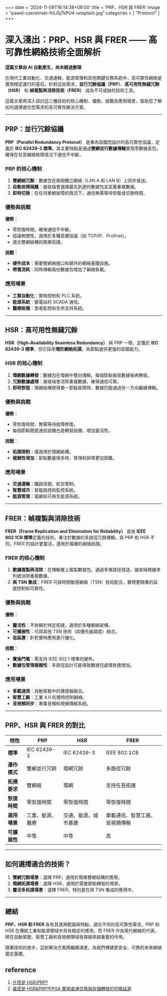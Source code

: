 +++
date = '2024-11-08T16:14:38+08:00'
title = 'PRP、HSR 與 FRER'
image = "pawel-czerwinski-fnLi5j7kPU4-unsplash.jpg"
categories = [
    "Protocol"
]
+++

# 深入淺出：PRP、HSR 與 FRER —— 高可靠性網絡技術全面解析

**這篇文章由 AI 自動產生，尚未經過整理**

在現代工業自動化、交通運輸、能源管理和其他關鍵任務系統中，高可靠性網絡是實現穩定運行的基石。針對這些需求，**並行冗餘協議（PRP）**、**高可用性無縫冗餘（HSR）** 和 **幀複製與消除技術（FRER）** 成為不可或缺的技術工具。

這篇文章將深入探討這三種技術的核心機制、優勢、挑戰及應用場景，幫助您了解如何選擇適合您需求的高可靠性解決方案。

---

## PRP：並行冗餘協議

**PRP（Parallel Redundancy Protocol）** 是專為容錯而設計的高可靠性協議，定義於 **IEC 62439-3 標準**。其主要特點是通過**雙網並行數據傳輸**實現零數據丟包，確保在任意網絡故障情況下通信不中斷。

### PRP 的核心機制

1. **雙網絡冗餘**：數據包在兩個獨立網絡（LAN A 和 LAN B）上同步發送。
2. **自動故障隔離**：接收端會選擇最先到達的數據包並丟棄重複數據。
3. **即時切換**：在任何單網故障的情況下，通信無需等待恢復或切換時間。

### 優勢與挑戰

**優勢**：

- 零恢復時間，確保通信不中斷。
- 協議無關性，適用於多種高層協議（如 TCP/IP、Profinet）。
- 適合雙網結構的簡單拓撲。

**挑戰**：

- **硬件成本**：需要雙網絡接口和額外的網絡基礎設施。
- **帶寬消耗**：同時傳輸兩份數據包增加了網絡負載。

### 應用場景

- **工業自動化**：實時控制和 PLC 系統。
- **能源系統**：變電站的 SCADA 通信。
- **醫療設備**：患者監控和生命支持系統。

---

## HSR：高可用性無縫冗餘

**HSR（High-Availability Seamless Redundancy）** 與 PRP 一樣，定義於 **IEC 62439-3 標準**，但它採用**環形網絡拓撲**，為節點提供更強的容錯能力。

### HSR 的核心機制

1. **環網數據轉發**：數據包在環網中雙向傳輸，每個節點接收數據後再轉發。
2. **冗餘數據處理**：接收端會消除重複數據，確保通信可靠。
3. **即時恢復**：環網結構使得單一節點故障時，數據仍能通過另一方向繼續傳輸。

### 優勢與挑戰

**優勢**：

- 零恢復時間，無需等待故障修復。
- 每個節點既是通信設備也是轉發設備，增加靈活性。

**挑戰**：

- **拓撲限制**：僅適用於環網結構。
- **複雜性增加**：節點數量增多時，管理和排障更加困難。

### 應用場景

- **交通運輸**：鐵路信號、航空管制。
- **智慧城市**：智能路燈和監控系統。
- **能源管理**：電網和可再生能源系統。

---

## FRER：幀複製與消除技術

**FRER（Frame Replication and Elimination for Reliability）** 是由 **IEEE 802.1CB 標準**定義的技術，專注於數據的多路徑冗餘傳輸。與 PRP 和 HSR 不同，FRER 的設計更靈活，適用於複雜的網絡拓撲。

### FRER 的核心機制

1. **數據複製與消除**：在傳輸層上複製數據包，通過多條路徑發送，接收端根據序列號消除重複數據。
2. **與 TSN 集成**：FRER 可與時間敏感網絡（TSN）技術配合，實現更精確的延遲控制和可靠性。

### 優勢與挑戰

**優勢**：

- **靈活性**：不依賴於特定拓撲，適用於多種網絡架構。
- **可擴展性**：可與其他 TSN 技術（如優先級調度）結合。
- **低延遲**：針對實時應用進行優化。

**挑戰**：

- **實施門檻**：需支持 IEEE 802.1 標準的硬件。
- **數據包管理複雜性**：多路徑設計可能導致數據包處理負擔增加。

### 應用場景

- **車載通信**：自動駕駛中的傳感器融合。
- **智慧工廠**：工業 4.0 的實時控制網絡。
- **音視頻同步**：專業音頻和視頻傳輸系統。

---

## PRP、HSR 與 FRER 的對比

| 特性         | **PRP**          | **HSR**              | **FRER**                       |
| ------------ | ---------------- | -------------------- | ------------------------------ |
| **標準**     | IEC 62439-3      | IEC 62439-3          | IEEE 802.1CB                   |
| **運作模式** | 雙網並行冗餘     | 環網冗餘             | 多路徑冗餘                     |
| **拓撲要求** | 雙網絡           | 環網                 | 支持任意拓撲                   |
| **恢復時間** | 零恢復時間       | 零恢復時間           | 零恢復時間                     |
| **適用場景** | 工業、能源、醫療 | 交通、能源、城市基建 | 車載通信、智慧工廠、音視頻傳輸 |
| **可擴展性** | 中等             | 中等                 | 高                             |

---

## 如何選擇適合的技術？

1. **雙網冗餘場景**：選擇 PRP，適用於簡單雙網結構的應用。
2. **環網拓撲場景**：選擇 HSR，適用於需要節點轉發的場景。
3. **靈活多拓撲場景**：選擇 FRER，特別是在與 TSN 集成的應用中。

---

## 總結

**PRP、HSR 和 FRER** 各有其適用範圍與特點，適合不同的高可靠性需求。PRP 和 HSR 在傳統工業和能源領域中具有穩定的應用，而 FRER 作為現代網絡的代表，將在自動駕駛、智慧工廠和音視頻領域發揮越來越重要的作用。

隨著技術的進步，這些解決方案將繼續演進，為我們構建更安全、可靠的未來網絡奠定基礎。

## reference

1. [什麼是 HSR/PRP?](https://www.oringnet.com/zh/knowledge-base/what-is-hsr-prp-3)
2. [甚麼是 HSR&PRP?FPGA 實現直通交換與存儲轉發的切換延遲](https://hongtronics.com/hsr-prp-cut-through-switching-store-and-forward/)
